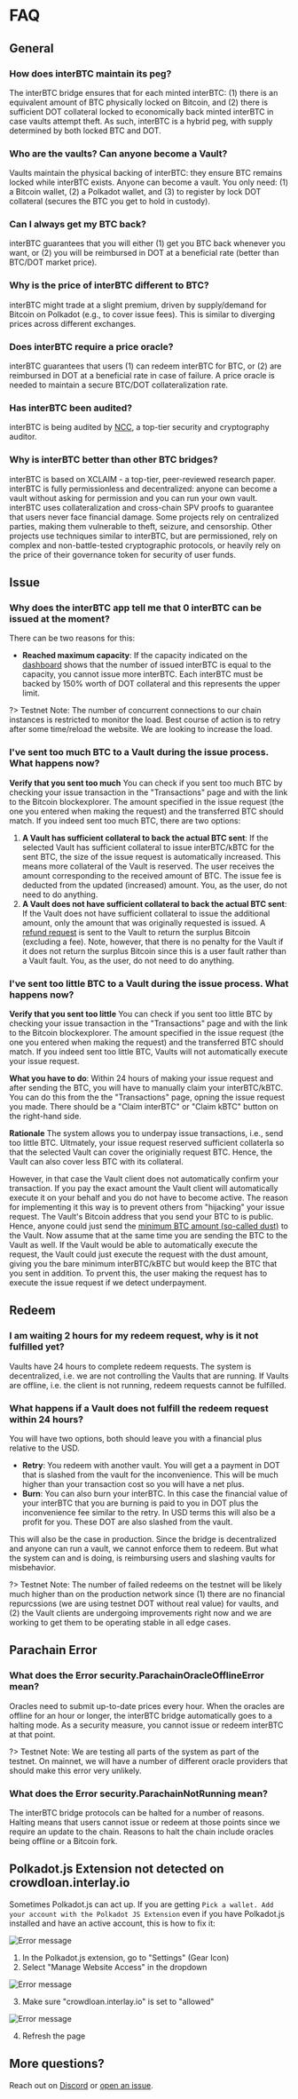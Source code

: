 # FAQ

## General

### How does interBTC maintain its peg?

The interBTC bridge ensures that for each minted interBTC: (1) there is an equivalent amount of BTC physically locked on Bitcoin, and (2) there is sufficient DOT collateral locked to economically back minted interBTC in case vaults attempt theft. As such, interBTC is a hybrid peg, with supply determined by both locked BTC and DOT.

### Who are the vaults? Can anyone become a Vault?

Vaults maintain the physical backing of interBTC: they ensure BTC remains locked while interBTC exists. Anyone can become a vault. You only need: (1) a Bitcoin wallet, (2) a Polkadot wallet, and (3) to register by lock DOT collateral (secures the BTC you get to hold in custody).

### Can I always get my BTC back?

interBTC guarantees that you will either (1) get you BTC back whenever you want, or (2) you will be reimbursed in DOT at a beneficial rate (better than BTC/DOT market price).

### Why is the price of interBTC different to BTC?

interBTC might trade at a slight premium, driven by supply/demand for Bitcoin on Polkadot (e.g., to cover issue fees). This is similar to diverging prices across different exchanges.

### Does interBTC require a price oracle?

interBTC guarantees that users (1) can redeem interBTC for BTC, or (2) are reimbursed in DOT at a beneficial rate in case of failure. A price oracle is needed to maintain a secure BTC/DOT collateralization rate.

### Has interBTC been audited?

interBTC is being audited by [NCC](https://www.nccgroup.com/), a top-tier security and cryptography auditor.

### Why is interBTC better than other BTC bridges?

interBTC is based on XCLAIM - a top-tier, peer-reviewed research paper. interBTC is fully permissionless and decentralized: anyone can become a vault without asking for permission and you can run your own vault. interBTC uses collateralization and cross-chain SPV proofs to guarantee that users never face financial damage.  Some projects rely on centralized parties, making them vulnerable to theft, seizure, and censorship. Other projects use techniques similar to interBTC, but are permissioned, rely on complex and non-battle-tested cryptographic protocols, or heavily rely on the price of their governance token for security of user funds.

## Issue

### Why does the interBTC app tell me that 0 interBTC can be issued at the moment?

There can be two reasons for this:

- **Reached maximum capacity**: If the capacity indicated on the [dashboard](https://testnet.interlay.io/dashboard) shows that the number of issued interBTC is equal to the capacity, you cannot issue more interBTC. Each interBTC must be backed by 150% worth of DOT collateral and this represents the upper limit.

?> Testnet Note: The number of concurrent connections to our chain instances is restricted to monitor the load. Best course of action is to retry after some time/reload the website. We are looking to increase the load.

### I've sent too much BTC to a Vault during the issue process. What happens now?

**Verify that you sent too much** You can check if you sent too much BTC by checking your issue transaction in the "Transactions" page and with the link to the Bitcoin blockexplorer. The amount specified in the issue request (the one you entered when making the request) and the transferred BTC should match. If you indeed sent too much BTC, there are two options:

1. **A Vault has sufficient collateral to back the actual BTC sent**: If the selected Vault has sufficient collateral to issue interBTC/kBTC for the sent BTC, the size of the issue request is automatically increased. This means more collateral of the Vault is reserved. The user receives the amount corresponding to the received amount of BTC. The issue fee is deducted from the updated (increased) amount. You, as the user, do not need to do anything.
2. **A Vault does not have sufficient collateral to back the actual BTC sent**: If the Vault does not have sufficient collateral to issue the additional amount, only the amount that was originally requested is issued. A [refund request](https://spec.interlay.io/spec/refund.html) is sent to the Vault to return the surplus Bitcoin (excluding a fee). Note, however, that there is no penalty for the Vault if it does not return the surplus Bitcoin since this is a user fault rather than a Vault fault. You, as the user, do not need to do anything.

### I've sent too little BTC to a Vault during the issue process. What happens now?

**Verify that you sent too little** You can check if you sent too little BTC by checking your issue transaction in the "Transactions" page and with the link to the Bitcoin blockexplorer. The amount specified in the issue request (the one you entered when making the request) and the transferred BTC should match. If you indeed sent too little BTC, Vaults will not automatically execute your issue request.

**What you have to do**: Within 24 hours of making your issue request and after sending the BTC, you will have to manually claim your interBTC/kBTC. You can do this from the the "Transactions" page, opning the issue request you made. There should be a "Claim interBTC" or "Claim kBTC" button on the right-hand side.

**Rationale** The system allows you to underpay issue transactions, i.e., send too little BTC. Ultmately, your issue request reserved sufficient collaterla so that the selected Vault can cover the originially request BTC. Hence, the Vault can also cover less BTC with its collateral.

However, in that case the Vault client does not automatically confirm your transaction. If you pay the exact amount the Vault client will automatically execute it on your behalf and you do not have to become active.
The reason for implementing it this way is to prevent others from "hijacking" your issue request. The Vault's Bitcoin address that you send your BTC to is public. Hence, anyone could just send the [minimum BTC amount (so-called dust)](https://bitcoin.stackexchange.com/a/41082/95148) to the Vault. Now assume that at the same time you are sending the BTC to the Vault as well. If the Vault would be able to automatically execute the request, the Vault could just execute the request with the dust amount, giving you the bare minimum interBTC/kBTC but would keep the BTC that you sent in addition. To prvent this, the user making the request has to execute the issue request if we detect underpayment.

## Redeem

### I am waiting 2 hours for my redeem request, why is it not fulfilled yet?

Vaults have 24 hours to complete redeem requests. The system is decentralized, i.e. we are not controlling the Vaults that are running. If Vaults are offline, i.e. the client is not running, redeem requests cannot be fulfilled.

### What happens if a Vault does not fulfill the redeem request within 24 hours?

You will have two options, both should leave you with a financial plus relative to the USD.

- **Retry**: You redeem with another vault. You will get a a payment in DOT that is slashed from the vault for the inconvenience. This will be much higher than your transaction cost so you will have a net plus.
- **Burn**: You can also burn your interBTC. In this case the financial value of your interBTC that you are burning is paid to you in DOT plus the inconvenience fee similar to the retry. In USD terms this will also be a profit for you. These DOT are also slashed from the vault.

This will also be the case in production. Since the bridge is decentralized and anyone can run a vault, we cannot enforce them to redeem. But what the system can and is doing, is reimbursing users and slashing vaults for misbehavior.

?> Testnet Note: The number of failed redeems on the testnet will be likely much higher than on the production network since (1) there are no financial repurcssions (we are using testnet DOT without real value) for vaults, and (2) the Vault clients are undergoing improvements right now and we are working to get them to be operating stable in all edge cases.

## Parachain Error

### What does the Error security.ParachainOracleOfflineError mean?

Oracles need to submit up-to-date prices every hour. When the oracles are offline for an hour or longer, the interBTC bridge automatically goes to a halting mode. As a security measure, you cannot issue or redeem interBTC at that point.

?> Testnet Note: We are testing all parts of the system as part of the testnet. On mainnet, we will have a number of different oracle providers that should make this error very unlikely.

### What does the Error security.ParachainNotRunning mean?

The interBTC bridge protocols can be halted for a number of reasons. Halting means that users cannot issue or redeem at those points since we require an update to the chain. Reasons to halt the chain include oracles being offline or a Bitcoin fork.


## Polkadot.js Extension not detected on crowdloan.interlay.io

Sometimes Polkadot.js can act up. If you are getting `Pick a wallet. Add your account with the Polkadot JS Extension` even if you have Polkadot.js installed and have an active account, this is how to fix it:

![Error message](../_assets/img/guide/error-polkadotjs.png)

1. In the Polkadot.js extension, go to "Settings" (Gear Icon)
2. Select "Manage Website Access" in the dropdown

![Error message](../_assets/img/guide/polkadot-js-manage-permissions.png)


3. Make sure "crowdloan.interlay.io" is set to "allowed"

![Error message](../_assets/img/guide/polkadot-js-allow-crowdloan-page.png)

4. Refresh the page


## More questions?

Reach out on [Discord](https://discord.gg/KgCYK3MKSf) or [open an issue](https://github.com/interlay/interbtc-docs/issues).
